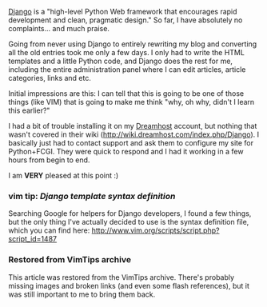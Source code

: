 <!-- :metadata:

title: Thoughts on Django
tags: Programming, Django
publishedAt: 2007-10-31T17:45:25-07:00
summary:

<a href='http://www.djangoproject.com'>Django</a> is a "high-level Python Web
framework that encourages rapid development and clean, pragmatic design."  So
far, I have absolutely no complaints... and much praise.

-->

<a href='http://www.djangoproject.com'>Django</a> is a "high-level Python Web
framework that encourages rapid development and clean, pragmatic design."  So
far, I have absolutely no complaints... and much praise.

Going from never using Django to entirely rewriting my blog and converting all
the old entries took me only a few days.  I only had to write the HTML
templates and a little Python code, and Django does the rest for me, including
the entire administration panel where I can edit articles, article categories,
links and etc.

Initial impressions are this:  I can tell that this is going to be one of those
things (like VIM) that is going to make me think "why, oh why, didn't I learn
this earlier?"

I had a bit of trouble installing it on my <a
href='http://www.dreamhost.com'>Dreamhost</a> account, but nothing that wasn't
covered in their wiki (http://wiki.dreamhost.com/index.php/Django).  I
basically just had to contact support and ask them to configure my site for
Python+FCGI.  They were quick to respond and I had it working in a few hours
from begin to end.

I am <b>VERY</b> pleased at this point :)

<div class='vimtip'>
<h3><b>vim tip:</b> <i>Django template syntax definition</i></h3>
<p>
Searching Google for helpers for Django developers, I found a few things, but
the only thing I've actually decided to use is the syntax definition file,
which you can find here: <a
href='http://www.vim.org/scripts/script.php?script_id=1487'>
http://www.vim.org/scripts/script.php?script_id=1487</a>
</div>
</p>

<div class="restored-from-archive">
  <h3>Restored from VimTips archive</h3>
  <p>
  This article was restored from the VimTips archive. There's probably
  missing images and broken links (and even some flash references), but it
  was still important to me to bring them back.
  </p>
</div>
